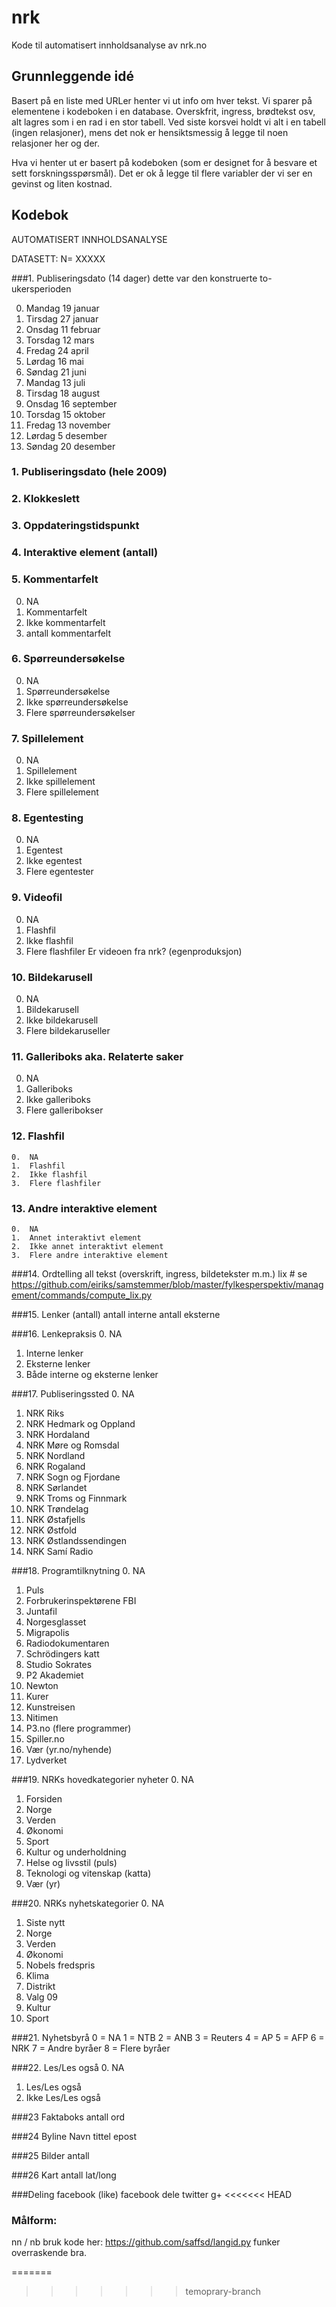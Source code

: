 nrk
===

Kode til automatisert innholdsanalyse av nrk.no


## Grunnleggende idé

Basert på en liste med URLer henter vi ut info om hver tekst. Vi
sparer på elementene i kodeboken i en database. Overskfrit, ingress,
brødtekst osv, alt lagres som i en rad i en stor tabell. Ved siste
korsvei holdt vi alt i en tabell (ingen relasjoner), mens det nok er
hensiktsmessig å legge til noen relasjoner her og der.

Hva vi henter ut er basert på kodeboken (som er designet for å besvare
et sett forskningsspørsmål). Det er ok å legge til flere variabler der
vi ser en gevinst og liten kostnad.



## Kodebok

AUTOMATISERT INNHOLDSANALYSE

DATASETT: N= XXXXX

###1.	Publiseringsdato (14 dager)
dette var den konstruerte to-ukersperioden

0.	Mandag 19 januar
1.	Tirsdag 27 januar
2.	Onsdag 11 februar
3.	Torsdag 12 mars
4.	Fredag 24 april
5.	Lørdag 16 mai
6.	Søndag 21 juni
7.	Mandag 13 juli
8.	Tirsdag 18 august
9.	Onsdag 16 september
10.	Torsdag 15 oktober
11.	Fredag 13 november
12.	Lørdag 5 desember
13.	Søndag 20 desember


### 1.	Publiseringsdato (hele 2009)

### 2.	Klokkeslett

### 3.	Oppdateringstidspunkt

### 4.	Interaktive element (antall)

### 5.	Kommentarfelt
0.	NA
1.	Kommentarfelt
2.	Ikke kommentarfelt
3.	antall kommentarfelt

### 6.	Spørreundersøkelse
0.	NA
1.	Spørreundersøkelse
2.	Ikke spørreundersøkelse
3.	Flere spørreundersøkelser

### 7.	Spillelement
0.	NA
1.	Spillelement
2.	Ikke spillelement
3.	Flere spillelement

### 8.	Egentesting
0.	NA
1.	Egentest
2.	Ikke egentest
3.	Flere egentester

### 9.	Videofil
0.	NA
1.	Flashfil
2.	Ikke flashfil
3.	Flere flashfiler
Er videoen fra nrk? (egenproduksjon)

### 10.	Bildekarusell
0.	NA
1.	Bildekarusell
2.	Ikke bildekarusell
3.	Flere bildekaruseller



### 11.	Galleriboks aka. Relaterte saker
0.	NA
1.	Galleriboks
2.	Ikke galleriboks
3.	Flere galleribokser

### 12.	Flashfil

	0. 	NA
	1.	Flashfil
	2.	Ikke flashfil
	3.	Flere flashfiler

### 13.	Andre interaktive element

	0. 	NA
	1.	Annet interaktivt element
	2.	Ikke annet interaktivt element
	3.	Flere andre interaktive element

###14.	Ordtelling
all tekst (overskrift, ingress, bildetekster m.m.)
lix # se https://github.com/eiriks/samstemmer/blob/master/fylkesperspektiv/management/commands/compute_lix.py


###15.	Lenker (antall)
antall interne
antall eksterne

###16.	Lenkepraksis
0.	NA
1.	Interne lenker
2.	Eksterne lenker
3.	Både interne og eksterne lenker

###17.	Publiseringssted
0.	NA
1.	NRK Riks
2.	NRK Hedmark og Oppland
3.	NRK Hordaland
4.	NRK Møre og Romsdal
5.	NRK Nordland
6.	NRK Rogaland
7.	NRK Sogn og Fjordane
8.	NRK Sørlandet
9.	NRK Troms og Finnmark
10.	NRK Trøndelag
11.	NRK Østafjells
12.	NRK Østfold
13.	NRK Østlandssendingen
14.	NRK Samí Radio

###18.	Programtilknytning
0.	NA
1.	Puls
2.	Forbrukerinspektørene FBI
3.	Juntafil
4.	Norgesglasset
5.	Migrapolis
6.	Radiodokumentaren
7.	Schrödingers katt
8.	Studio Sokrates
9.	P2 Akademiet
10.	Newton
11.	Kurer
12.	Kunstreisen
13.	Nitimen
14.	P3.no (flere programmer)
15.	 Spiller.no
16.	Vær (yr.no/nyhende)
17.	 Lydverket

###19.	NRKs hovedkategorier nyheter
0.	NA
1.	Forsiden
2.	Norge
3.	Verden
4.	Økonomi
5.	Sport
6.	Kultur og underholdning
7.	Helse og livsstil (puls)
8.	Teknologi og vitenskap (katta)
9.	 Vær (yr)

###20.	NRKs nyhetskategorier
0.	NA
1.	Siste nytt
2.	Norge
3.	Verden
4.	Økonomi
5.	Nobels fredspris
6.	Klima
7.	Distrikt
8.	Valg 09
9.	Kultur
10.	Sport

###21.	Nyhetsbyrå
0 = NA
1 = NTB
2 =  ANB
3 = Reuters
4 = AP
5 = AFP
6 = NRK
7 = Andre byråer
 8 = Flere byråer

###22.	Les/Les også
0.	NA
1.	Les/Les også
2.	Ikke Les/Les også


###23 Faktaboks
antall ord

###24 Byline
Navn
tittel
epost


###25 Bilder
antall

###26 Kart
antall
lat/long

###Deling
facebook (like)
facebook dele
twitter
g+
<<<<<<< HEAD


### Målform:
nn / nb 
bruk kode her: https://github.com/saffsd/langid.py 
funker overraskende bra.

=======
>>>>>>> temoprary-branch

